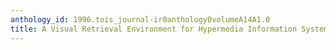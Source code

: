 ```yaml
---
anthology_id: 1996.tois_journal-ir0anthology0volumeA14A1.0
title: A Visual Retrieval Environment for Hypermedia Information Systems
---
```

